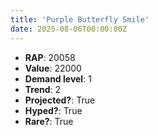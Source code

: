 ```yaml
---
title: 'Purple Butterfly Smile'
date: 2025-08-06T00:00:00Z
---
```

- **RAP**: 20058
- **Value**: 22000
- **Demand level**: 1
- **Trend**: 2
- **Projected?**: True
- **Hyped?**: True
- **Rare?**: True
